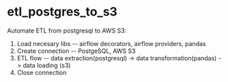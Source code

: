 # etl_postgres_to_s3
Automate ETL from postgresql to AWS S3:
1. Load necesary libs -- airflow decorators, airflow providers, pandas
2. Create connection -- PostgeSQL, AWS S3
3. ETL flow -- data extraction(postgresql) -> data transformation(pandas) -> data loading (s3)
4. Close connection 

